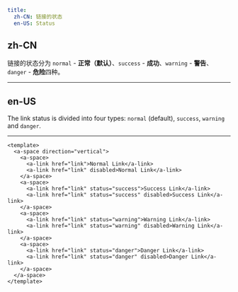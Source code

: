 ```yaml
title:
  zh-CN: 链接的状态
  en-US: Status
```

## zh-CN

链接的状态分为 `normal` - **正常（默认）**、`success` - **成功**、`warning` - **警告**、`danger` - **危险**四种。

---

## en-US

The link status is divided into four types: `normal` (default), `success`, `warning` and `danger`.

---

```vue
<template>
  <a-space direction="vertical">
    <a-space>
      <a-link href="link">Normal Link</a-link>
      <a-link href="link" disabled>Normal Link</a-link>
    </a-space>
    <a-space>
      <a-link href="link" status="success">Success Link</a-link>
      <a-link href="link" status="success" disabled>Success Link</a-link>
    </a-space>
    <a-space>
      <a-link href="link" status="warning">Warning Link</a-link>
      <a-link href="link" status="warning" disabled>Warning Link</a-link>
    </a-space>
    <a-space>
      <a-link href="link" status="danger">Danger Link</a-link>
      <a-link href="link" status="danger" disabled>Danger Link</a-link>
    </a-space>
  </a-space>
</template>
```
